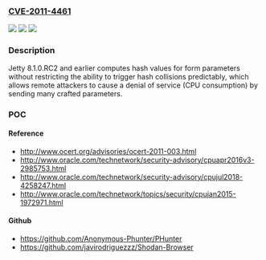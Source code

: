### [CVE-2011-4461](https://cve.mitre.org/cgi-bin/cvename.cgi?name=CVE-2011-4461)
![](https://img.shields.io/static/v1?label=Product&message=n%2Fa&color=blue)
![](https://img.shields.io/static/v1?label=Version&message=n%2Fa&color=blue)
![](https://img.shields.io/static/v1?label=Vulnerability&message=n%2Fa&color=brighgreen)

### Description

Jetty 8.1.0.RC2 and earlier computes hash values for form parameters without restricting the ability to trigger hash collisions predictably, which allows remote attackers to cause a denial of service (CPU consumption) by sending many crafted parameters.

### POC

#### Reference
- http://www.ocert.org/advisories/ocert-2011-003.html
- http://www.oracle.com/technetwork/security-advisory/cpuapr2016v3-2985753.html
- http://www.oracle.com/technetwork/security-advisory/cpujul2018-4258247.html
- http://www.oracle.com/technetwork/topics/security/cpujan2015-1972971.html

#### Github
- https://github.com/Anonymous-Phunter/PHunter
- https://github.com/javirodriguezzz/Shodan-Browser

